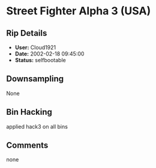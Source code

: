 # Street Fighter Alpha 3 (USA)

## Rip Details

- **User:** Cloud1921
- **Date:** 2002-02-18 09:45:00
- **Status:** selfbootable

## Downsampling

None

## Bin Hacking

applied hack3 on all bins

## Comments

none

